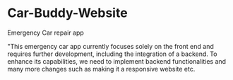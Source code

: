 # Car-Buddy-Website
Emergency Car repair app


"This emergency car app currently focuses solely on the front end and requires further development, including the integration of a backend. To enhance its capabilities, we need to implement backend functionalities and many more changes such as making it a responsive website etc.
